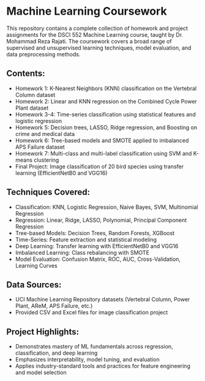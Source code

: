 Machine Learning Coursework
======================================

This repository contains a complete collection of homework and project assignments for the DSCI 552 Machine Learning course, taught by Dr. Mohammad Reza Rajati. The coursework covers a broad range of supervised and unsupervised learning techniques, model evaluation, and data preprocessing methods.

Contents:
---------
- Homework 1: K-Nearest Neighbors (KNN) classification on the Vertebral Column dataset
- Homework 2: Linear and KNN regression on the Combined Cycle Power Plant dataset
- Homework 3-4: Time-series classification using statistical features and logistic regression
- Homework 5: Decision trees, LASSO, Ridge regression, and Boosting on crime and medical data
- Homework 6: Tree-based models and SMOTE applied to imbalanced APS Failure dataset
- Homework 7: Multi-class and multi-label classification using SVM and K-means clustering
- Final Project: Image classification of 20 bird species using transfer learning (EfficientNetB0 and VGG16)

Techniques Covered:
-------------------
- Classification: KNN, Logistic Regression, Naive Bayes, SVM, Multinomial Regression
- Regression: Linear, Ridge, LASSO, Polynomial, Principal Component Regression
- Tree-based Models: Decision Trees, Random Forests, XGBoost
- Time-Series: Feature extraction and statistical modeling
- Deep Learning: Transfer learning with EfficientNetB0 and VGG16
- Imbalanced Learning: Class rebalancing with SMOTE
- Model Evaluation: Confusion Matrix, ROC, AUC, Cross-Validation, Learning Curves

Data Sources:
-------------
- UCI Machine Learning Repository datasets (Vertebral Column, Power Plant, AReM, APS Failure, etc.)
- Provided CSV and Excel files for image classification project

Project Highlights:
-------------------
- Demonstrates mastery of ML fundamentals across regression, classification, and deep learning
- Emphasizes interpretability, model tuning, and evaluation
- Applies industry-standard tools and practices for feature engineering and model selection


